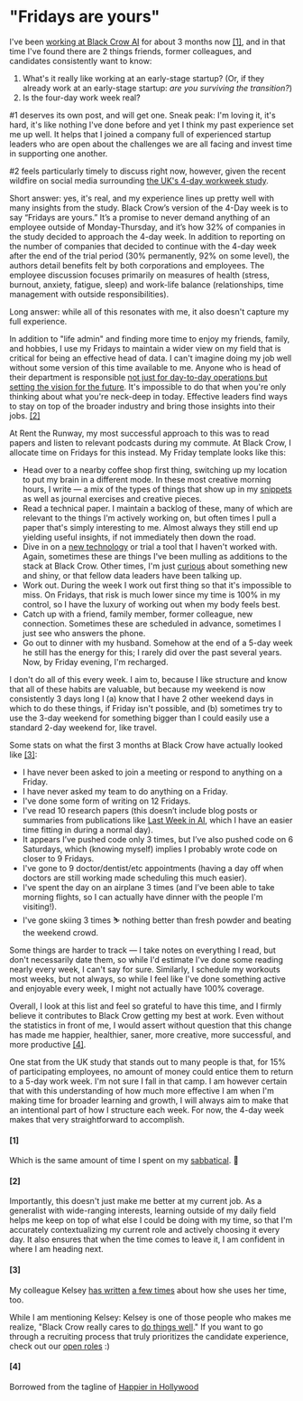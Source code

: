 <!--
.. date: 2023-02-25:00 UTC-07:00
.. tags: jobs, startups
-->

# "Fridays are yours"

I've been [working at Black Crow AI](../ml_products_today_tomorrow/) for about 3 months now [[1]](#1), and in that time I've found there are 2 things friends, former colleagues, and candidates consistently want to know:
1. What's it really like working at an early-stage startup? (Or, if they already work at an early-stage startup: *are you surviving the transition?*)
2. Is the four-day work week real?

#1 deserves its own post, and will get one. Sneak peak: I'm loving it, it's hard, it's like nothing I've done before and yet I think my past experience set me up well. It helps that I joined a company full of experienced startup leaders who are open about the challenges we are all facing and invest time in supporting one another.

#2 feels particularly timely to discuss right now, however, given the recent wildfire on social media surrounding [the UK's 4-day workweek study](https://static1.squarespace.com/static/60b956cbe7bf6f2efd86b04e/t/63f3df56276b3e6d7870207e/1676926845047/UK-4-Day-Week-Pilot-Results-Report-2023.pdf). 

Short answer: yes, it's real, and my experience lines up pretty well with many insights from the study. Black Crow’s version of the 4-Day week is to say “Fridays are yours.” It’s a promise to never demand anything of an employee outside of Monday-Thursday, and it’s how 32% of companies in the study decided to approach the 4-day week. In addition to reporting on the number of companies that decided to continue with the 4-day week after the end of the trial period (30% permanently, 92% on some level), the authors detail benefits felt by both corporations and employees. The employee discussion focuses primarily on measures of health (stress, burnout, anxiety, fatigue, sleep) and work-life balance (relationships, time management with outside responsibilities). 

Long answer: while all of this resonates with me, it also doesn't capture my full experience. 

In addition to "life admin" and finding more time to enjoy my friends, family, and hobbies, I use my Fridays to maintain a wider view on my field that is critical for being an effective head of data. I can't imagine doing my job well without some version of this time available to me. Anyone who is head of their department is responsible [not just for day-to-day operations but setting the vision for the future](../../pages/snippets/view_your_job_as_a_matrix/). It's impossible to do that when you're only thinking about what you're neck-deep in today. Effective leaders find ways to stay on top of the broader industry and bring those insights into their jobs. [[2]](#2)

At Rent the Runway, my most successful approach to this was to read papers and listen to relevant podcasts during my commute. At Black Crow, I allocate time on Fridays for this instead. My Friday template looks like this:
- Head over to a nearby coffee shop first thing, switching up my location to put my brain in a different mode. In these most creative morning hours, I write — a mix of the types of things that show up in my [snippets](../../pages/snippets/) as well as journal exercises and creative pieces.
- Read a technical paper. I maintain a backlog of these, many of which are relevant to the things I'm actively working on, but often times I pull a paper that's simply interesting to me. Almost always they still end up yielding useful insights, if not immediately then down the road.
- Dive in on a [new technology](../../pages/snippets/engineering_leaders_do_their_jobs_better_when_their_technical_skills_remain_relevant/) or trial a tool that I haven't worked with. Again, sometimes these are things I've been mulling as additions to the stack at Black Crow. Other times, I'm just [curious](../../pages/snippets/humility_is_key_to_growth/) about something new and shiny, or that fellow data leaders have been talking up.
- Work out. During the week I work out first thing so that it's impossible to miss. On Fridays, that risk is much lower since my time is 100% in my control, so I have the luxury of working out when  my body feels best.
- Catch up with a friend, family member, former colleague, new connection. Sometimes these are scheduled in advance, sometimes I just see who answers the phone.
- Go out to dinner with my husband. Somehow at the end of a 5-day week he still has the energy for this; I rarely did over the past several years. Now, by Friday evening, I'm recharged. 

I don't do all of this every week. I aim to, because I like structure and know that all of these habits are valuable, but because my weekend is now consistently 3 days long I (a) know that I have 2 other weekend days in which to do these things, if Friday isn't possible, and (b) sometimes try to use the 3-day weekend for something bigger than I could easily use a standard 2-day weekend for, like travel.

Some stats on what the first 3 months at Black Crow have actually looked like [[3]](#3):
- I have never been asked to join a meeting or respond to anything on a Friday.
- I have never asked my team to do anything on a Friday. 
- I've done some form of writing on 12 Fridays. 
- I've read 10 research papers (this doesn’t include blog posts or summaries from publications like [Last Week in AI](https://lastweekin.ai), which I have an easier time fitting in during a normal day).
- It appears I’ve pushed code only 3 times, but I’ve also pushed code on 6 Saturdays, which (knowing myself) implies I probably wrote code on closer to 9 Fridays.
- I've gone to 9 doctor/dentist/etc appointments (having a day off when doctors are still working made scheduling this much easier).
- I've spent the day on an airplane 3 times (and I’ve been able to take morning flights, so I can actually have dinner with the people I'm visiting!).
- I've gone skiing 3 times ⛷️ nothing better than fresh powder and beating the weekend crowd.

Some things are harder to track — I take notes on everything I read, but don't necessarily date them, so while I'd estimate I've done some reading nearly every week, I can't say for sure. Similarly, I schedule my workouts most weeks, but not always, so while I feel like I've done something active and enjoyable every week, I might not actually have 100% coverage.

Overall, I look at this list and feel so grateful to have this time, and I firmly believe it contributes to Black Crow getting my best at work. Even without the statistics in front of me, I would assert without question that this change has made me happier, healthier, saner, more creative, more successful, and more productive [[4]](#4). 

One stat from the UK study that stands out to many people is that, for 15% of participating employees, no amount of money could entice them to return to a 5-day work week. I'm not sure I fall in that camp. I am however certain that with this understanding of how much more effective I am when I'm making time for broader learning and growth, I will always aim to make that an intentional part of how I structure each week. For now, the 4-day week makes that very straightforward to accomplish.

#### [1]
Which is the same amount of time I spent on my [sabbatical](../time_off_nov2022/). 🤯

#### [2]
Importantly, this doesn't just make me better at my current job. As a generalist with wide-ranging interests, learning outside of my daily field helps me keep on top of what else I could be doing with my time, so that I'm accurately contextualizing my current role and actively choosing it every day. It also ensures that when the time comes to leave it, I am confident in where I am heading next. 

#### [3]
My colleague Kelsey [has written](https://www.linkedin.com/feed/update/urn:li:activity:7034247886825562112/?updateEntityUrn=urn%3Ali%3Afs_updateV2%3A%28urn%3Ali%3Aactivity%3A7034247886825562112%2CFEED_DETAIL%2CEMPTY%2CDEFAULT%2Cfalse%29) [a few times](https://www.linkedin.com/feed/update/urn:li:activity:7030913542685945856/?updateEntityUrn=urn%3Ali%3Afs_updateV2%3A%28urn%3Ali%3Aactivity%3A7030913542685945856%2CFEED_DETAIL%2CEMPTY%2CDEFAULT%2Cfalse%29) about how she uses her time, too.

While I am mentioning Kelsey: Kelsey is one of those people who makes me realize, "Black Crow really cares to [do things well](../../pages/snippets/focus_on_one_thing_land_it/)." If you want to go through a recruiting process that truly prioritizes the candidate experience, check out our [open roles](https://jobs.lever.co/blackcrow) :) 

#### [4]
Borrowed from the tagline of [Happier in Hollywood](https://happierinhollywood.com/)